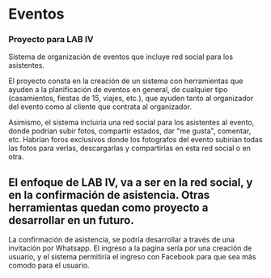 # Eventos

### Proyecto para LAB IV

Sistema de organización de eventos que incluye red social para los asistentes.

El proyecto consta en la creación de un sistema con herramientas que ayuden a la planificación de eventos en general, de cualquier tipo (casamientos, fiestas de 15, viajes, etc.), que ayuden tanto al organizador del evento como al cliente que contrata al organizador.

Asimismo, el sistema incluiria una red social para los asistentes al evento, donde podrian subir fotos, compartir estados, dar "me gusta", comentar, etc.
Habrían foros exclusivos donde los fotografos del evento subirían todas las fotos para verlas, descargarlas y compartirlas en esta red social o en otra.

## El enfoque de LAB IV, va a ser en la red social, y en la confirmación de asistencia. Otras herramientas quedan como proyecto a desarrollar en un futuro.

La confirmación de asistencia, se podría desarrollar a través de una invitación por Whatsapp. El ingreso a la pagina sería por una creación de usuario, y el sistema permitiría el ingreso con Facebook para que sea más comodo para el usuario.
